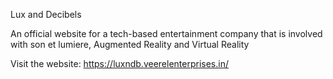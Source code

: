 Lux and Decibels

An official website for a tech-based entertainment company that is involved with son et lumiere, Augmented Reality and Virtual Reality

Visit the website: https://luxndb.veerelenterprises.in/
